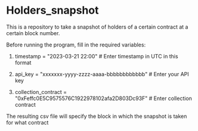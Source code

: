 # Holders_snapshot
This is a repository to take a snapshot of holders of a certain contract at a certain block number.

Before running the program, fill in the required variables:

1. timestamp = "2023-03-21 22:00" # Enter timestamp in UTC in this format

2. api_key = "xxxxxxx-yyyy-zzzz-aaaa-bbbbbbbbbbbb" # Enter your API key

3. collection_contract = "0xFeffc0E5C9575576C1922978102afa2D803Dc93F" # Enter collection contract

The resulting csv file will specify the block in which the snapshot is taken for what contract 
